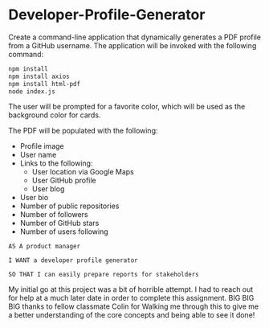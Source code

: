 # Developer-Profile-Generator

Create a command-line application that dynamically generates a PDF profile from a GitHub username. The application will be invoked with the following command:

```sh
npm install
npm install axios
npm install html-pdf
node index.js
```

The user will be prompted for a favorite color, which will be used as the background color for cards.

The PDF will be populated with the following:

* Profile image
* User name
* Links to the following:
  * User location via Google Maps
  * User GitHub profile
  * User blog
* User bio
* Number of public repositories
* Number of followers
* Number of GitHub stars
* Number of users following


```
AS A product manager

I WANT a developer profile generator

SO THAT I can easily prepare reports for stakeholders
```

My initial go at this project was a bit of horrible attempt. I had to reach out for help at a much later date in order to complete this assignment. 
BIG BIG BIG thanks to fellow classmate Colin for Walking me through this to give me a better understanding of the core concepts and being able to see it done!